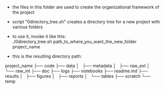 - the files in this folder are used to create the organizational framework of the project  
  
- script "0directory_tree.sh" creates a directory tree for a new project with various folders   
- to use it, invoke it like this:   
./0directory_tree.sh path_to_where_you_want_the_new_folder project_name  
  
- this is the resulting directory path:  

project_name
├── code
├── data
│   ├── metadata
│   ├── raw_ext
│   └── raw_int
├── doc
├── logs
├── notebooks
├── readme.md
├── results
│   ├── figures
│   ├── reports
│   └── tables
├── scratch
└── temp
